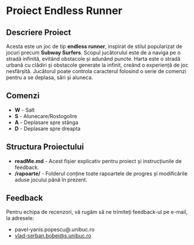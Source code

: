 # Proiect Endless Runner

## Descriere Proiect
Acesta este un joc de tip **endless runner**, inspirat de stilul popularizat de jocuri precum **Subway Surfers**. Scopul jucătorului este de a naviga pe o stradă infinită, evitând obstacole și adunând puncte. Harta este o stradă urbană cu clădiri și obstacole generate la infinit, creând o experiență de joc nesfârșită. Jucătorul poate controla caracterul folosind o serie de comenzi pentru a se deplasa, sări și aluneca.

## Comenzi
- **W** - Salt
- **S** - Alunecare/Rostogolire
- **A** - Deplasare spre stânga
- **D** - Deplasare spre dreapta

## Structura Proiectului
- **readMe.md** - Acest fișier explicativ pentru proiect și instrucțiunile de feedback.
- **/rapoarte/** - Folderul conține toate rapoartele de progres și modificările aduse jocului până în prezent.

## Feedback
Pentru echipa de recenzori, vă rugăm să ne trimiteți feedback-ul pe e-mail, la adresele: 
- pavel-yanis.popescu@.unibuc.ro
- vlad-serban.bobei@s.unibuc.ro
